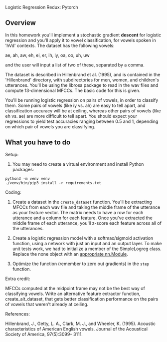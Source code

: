 Logistic Regression Redux: Pytorch


Overview
--------

In this homework you'll implement a stochastic gradient **descent** for
logistic regression and you'll apply it to vowel classification, for vowels
spoken in 'hVd' contexts.  The dataset has the following vowels:

   ae, ah, aw, eh, ei, er, ih, iy, oa, oo, uh, uw

and the user will input a list of two of these, separated by a comma.

The dataset is described in Hillenbrand et al. (1995), and is contained
in the 'Hillenbrand' directory, with subdirectories for men, women, and
children's utterances.  You'll be using the librosa package to read in
the wav files and compute 13-dimensional MFCCs.  The basic code for this 
is given.

You'll be running logistic regression on pairs of vowels, in order to
classify them.  Some pairs of vowels (like iy vs. ah) are easy to tell 
apart, and classification accuracy will be at ceiling, whereas other pairs 
of vowels (like eh vs. ae) are more difficult to tell apart.  You should 
expect your regressions to yield test accuracies ranging between 0.5 and 1, 
depending on which pair of vowels you are classifying.


What you have to do
----

Setup:

1. You may need to create a virtual environment and install Python
   packages:
   
```
python3 -m venv venv
./venv/bin/pip3 install -r requirements.txt
```

Coding:

1. Create a dataset in the `create_dataset` function.  You'll be extracting 
   MFCCs from each wav file and taking the middle frame of the utterance as 
   your feature vector.  The matrix needs to have a row for each utterance 
   and a column for each feature.  Once you've extracted the middle frame of
   each utterance, you'll z-score each feature across all of the utterances.

3. Create a logistic regression model with a softmax/sigmoid activation
   function, using a network with just an input and an output layer. To make unit tests work,
   we had to initialize a member of the SimpleLogreg class.  Replace the
   none object with an [appropriate nn.Module](https://pytorch.org/docs/stable/generated/torch.nn.Linear.html).

5. Optimize the function (remember to zero out gradients) in the
   `step` function.
   

Extra credit: 

MFCCs computed at the midpoint frame may not be the best way of 
classifying vowels.  Write an alternative feature extractor function, 
create_alt_dataset, that gets better classification performance on the
pairs of vowels that weren't already at ceiling.


References:

Hillenbrand, J., Getty, L. A., Clark, M. J., and Wheeler, K. (1995). Acoustic characteristics of American English vowels. Journal of the Acoustical Society of America, 97(5):3099– 3111.

